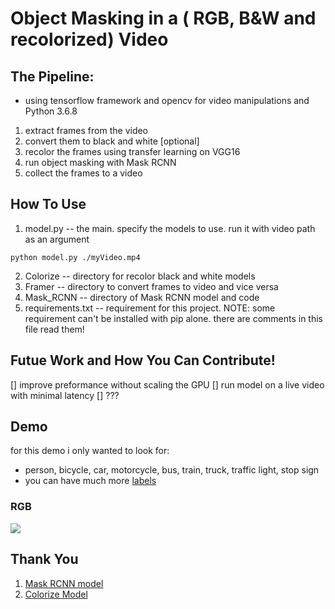 # Object Masking in a ( RGB, B&W and recolorized) Video

## The Pipeline:
* using tensorflow framework and opencv for video manipulations and Python 3.6.8
1. extract frames from the video
2. convert them to black and white [optional]
3. recolor the frames using transfer learning on VGG16
4. run object masking with Mask RCNN
5. collect the frames to a video

## How To Use
1. model.py -- the main. specify the models to use. run it with video path as an argument
```
python model.py ./myVideo.mp4
```

2. Colorize -- directory for recolor black and white models
3. Framer -- directory to convert frames to video and vice versa
4. Mask_RCNN -- directory of Mask RCNN model and code
5. requirements.txt -- requirement for this project.
    NOTE: some requirement can't be installed with pip alone. there are comments in this file read them!

## Futue Work and How You Can Contribute!
[] improve preformance without scaling the GPU
[] run model on a live video with minimal latency
[] ???

## Demo
for this demo i only wanted to look for:
* person, bicycle, car, motorcycle, bus, train, truck, traffic light, stop sign
* you can have much more <a href="https://github.com/michaeleh/live-colorized-rcnn/blob/master/Mask_RCNN/api/class_config.py">labels<a/>
### RGB
<img src="https://media.giphy.com/media/fUGxDnnnMGBVbzjkwM/giphy.gif"/>
    
## Thank You
1. <a href="https://github.com/matterport/Mask_RCNN">Mask RCNN model</a>
2. <a href="https://github.com/sksq96/cnn-colorize">Colorize Model</a>
